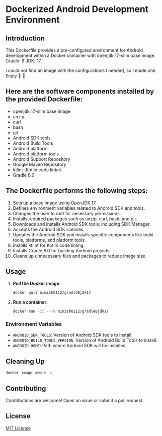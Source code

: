# Dockerized Android Development Environment

## Introduction
This Dockerfile provides a pre-configured environment for Android development within a Docker container  with openjdk:17-slim base image. 
Gradle: 8
JDK: 17

I could not find an image with the configurations I needed, so I made one. 
Enjoy :confetti_ball: :confetti_ball:

## Here are the software components installed by the provided Dockerfile:

- openjdk:17-slim base image
- unzip
- curl
- bash
- git
- Android SDK tools
- Android Build Tools
- Android platform
- Android platform tools
- Android Support Repository
- Google Maven Repository
- ktlint (Kotlin code linter)
- Gradle 8.0

## The Dockerfile performs the following steps:

1. Sets up a base image using OpenJDK 17.
2. Defines environment variables related to Android SDK and tools.
3. Changes the user to root for necessary permissions.
4. Installs required packages such as unzip, curl, bash, and git.
5. Downloads and installs Android SDK tools, including SDK Manager.
6. Accepts the Android SDK licenses.
7. Updates the Android SDK and installs specific components like build tools, platforms, and platform tools.
8. Installs ktlint for Kotlin code linting.
9. Installs Gradle 8.0 for building Android projects.
10. Cleans up unnecessary files and packages to reduce image size.

## Usage
1. **Pull the Docker image:**
   ```bash
   docker pull nimish0112/gradle8jdk17
   ```
2. **Run a container:**
   ```bash
   docker run -it --rm nimish0112/gradle8jdk17
    ```
### Environment Variables

- `ANDROID_SDK_TOOLS`: Version of Android SDK tools to install.
- `ANDROID_BUILD_TOOLS_VERSION`: Version of Android Build Tools to install.
- `ANDROID_HOME`: Path where Android SDK will be installed.
## Cleaning Up
```bash
docker image prune -a
```

## Contributing
Contributions are welcome! Open an issue or submit a pull request.

## License

[MIT License](LICENSE)
